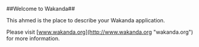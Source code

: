 ##Welcome to Wakanda##

This ahmed is the place to describe your Wakanda application.

Please visit [www.wakanda.org](http://www.wakanda.org "wakanda.org") for more information.
